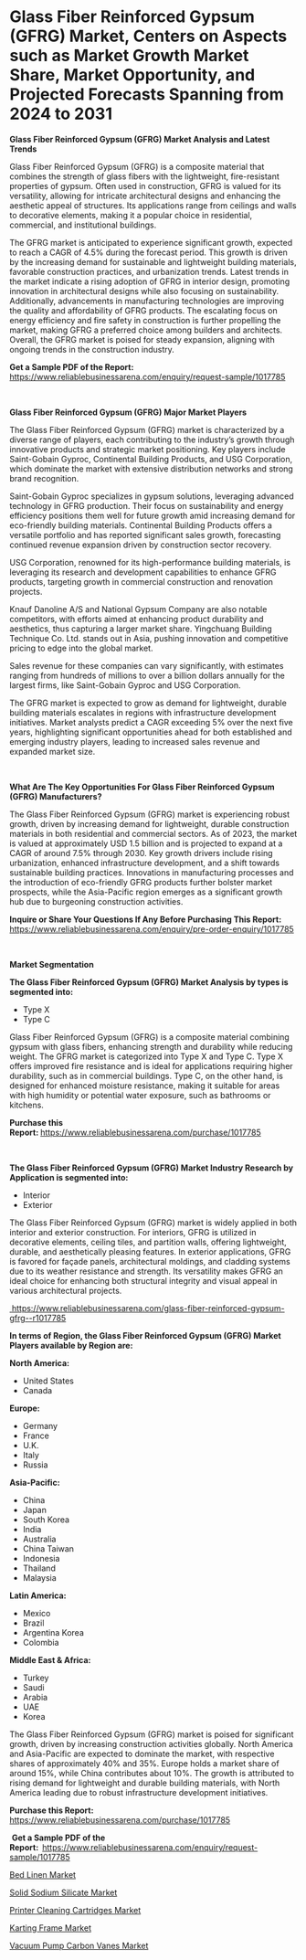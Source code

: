 <p><h1>Glass Fiber Reinforced Gypsum (GFRG) Market, Centers on Aspects such as Market Growth Market Share, Market Opportunity, and Projected Forecasts Spanning from 2024 to 2031</h1></p><p><strong>Glass Fiber Reinforced Gypsum (GFRG) Market Analysis and Latest Trends</strong></p>
<p><p>Glass Fiber Reinforced Gypsum (GFRG) is a composite material that combines the strength of glass fibers with the lightweight, fire-resistant properties of gypsum. Often used in construction, GFRG is valued for its versatility, allowing for intricate architectural designs and enhancing the aesthetic appeal of structures. Its applications range from ceilings and walls to decorative elements, making it a popular choice in residential, commercial, and institutional buildings.</p><p>The GFRG market is anticipated to experience significant growth, expected to reach a CAGR of 4.5% during the forecast period. This growth is driven by the increasing demand for sustainable and lightweight building materials, favorable construction practices, and urbanization trends. Latest trends in the market indicate a rising adoption of GFRG in interior design, promoting innovation in architectural designs while also focusing on sustainability. Additionally, advancements in manufacturing technologies are improving the quality and affordability of GFRG products. The escalating focus on energy efficiency and fire safety in construction is further propelling the market, making GFRG a preferred choice among builders and architects. Overall, the GFRG market is poised for steady expansion, aligning with ongoing trends in the construction industry.</p></p>
<p><strong>Get a Sample PDF of the Report:&nbsp;</strong> <a href="https://www.reliablebusinessarena.com/enquiry/request-sample/1017785">https://www.reliablebusinessarena.com/enquiry/request-sample/1017785</a></p>
<p>&nbsp;</p>
<p><strong>Glass Fiber Reinforced Gypsum (GFRG) Major Market Players</strong></p>
<p><p>The Glass Fiber Reinforced Gypsum (GFRG) market is characterized by a diverse range of players, each contributing to the industry’s growth through innovative products and strategic market positioning. Key players include Saint-Gobain Gyproc, Continental Building Products, and USG Corporation, which dominate the market with extensive distribution networks and strong brand recognition.</p><p>Saint-Gobain Gyproc specializes in gypsum solutions, leveraging advanced technology in GFRG production. Their focus on sustainability and energy efficiency positions them well for future growth amid increasing demand for eco-friendly building materials. Continental Building Products offers a versatile portfolio and has reported significant sales growth, forecasting continued revenue expansion driven by construction sector recovery.</p><p>USG Corporation, renowned for its high-performance building materials, is leveraging its research and development capabilities to enhance GFRG products, targeting growth in commercial construction and renovation projects. </p><p>Knauf Danoline A/S and National Gypsum Company are also notable competitors, with efforts aimed at enhancing product durability and aesthetics, thus capturing a larger market share. Yingchuang Building Technique Co. Ltd. stands out in Asia, pushing innovation and competitive pricing to edge into the global market.</p><p>Sales revenue for these companies can vary significantly, with estimates ranging from hundreds of millions to over a billion dollars annually for the largest firms, like Saint-Gobain Gyproc and USG Corporation.</p><p>The GFRG market is expected to grow as demand for lightweight, durable building materials escalates in regions with infrastructure development initiatives. Market analysts predict a CAGR exceeding 5% over the next five years, highlighting significant opportunities ahead for both established and emerging industry players, leading to increased sales revenue and expanded market size.</p></p>
<p>&nbsp;</p>
<p><strong>What Are The Key Opportunities For Glass Fiber Reinforced Gypsum (GFRG) Manufacturers?</strong></p>
<p><p>The Glass Fiber Reinforced Gypsum (GFRG) market is experiencing robust growth, driven by increasing demand for lightweight, durable construction materials in both residential and commercial sectors. As of 2023, the market is valued at approximately USD 1.5 billion and is projected to expand at a CAGR of around 7.5% through 2030. Key growth drivers include rising urbanization, enhanced infrastructure development, and a shift towards sustainable building practices. Innovations in manufacturing processes and the introduction of eco-friendly GFRG products further bolster market prospects, while the Asia-Pacific region emerges as a significant growth hub due to burgeoning construction activities.</p></p>
<p><strong>Inquire or Share Your Questions If Any Before Purchasing This Report:</strong> <a href="https://www.reliablebusinessarena.com/enquiry/pre-order-enquiry/1017785">https://www.reliablebusinessarena.com/enquiry/pre-order-enquiry/1017785</a></p>
<p>&nbsp;</p>
<p><strong>Market Segmentation</strong></p>
<p><strong>The Glass Fiber Reinforced Gypsum (GFRG) Market Analysis by types is segmented into:</strong></p>
<p><ul><li>Type X</li><li>Type C</li></ul></p>
<p><p>Glass Fiber Reinforced Gypsum (GFRG) is a composite material combining gypsum with glass fibers, enhancing strength and durability while reducing weight. The GFRG market is categorized into Type X and Type C. Type X offers improved fire resistance and is ideal for applications requiring higher durability, such as in commercial buildings. Type C, on the other hand, is designed for enhanced moisture resistance, making it suitable for areas with high humidity or potential water exposure, such as bathrooms or kitchens.</p></p>
<p><strong>Purchase this Report:&nbsp;</strong><a href="https://www.reliablebusinessarena.com/purchase/1017785">https://www.reliablebusinessarena.com/purchase/1017785</a></p>
<p>&nbsp;</p>
<p><strong>The Glass Fiber Reinforced Gypsum (GFRG) Market Industry Research by Application is segmented into:</strong></p>
<p><ul><li>Interior</li><li>Exterior</li></ul></p>
<p><p>The Glass Fiber Reinforced Gypsum (GFRG) market is widely applied in both interior and exterior construction. For interiors, GFRG is utilized in decorative elements, ceiling tiles, and partition walls, offering lightweight, durable, and aesthetically pleasing features. In exterior applications, GFRG is favored for façade panels, architectural moldings, and cladding systems due to its weather resistance and strength. Its versatility makes GFRG an ideal choice for enhancing both structural integrity and visual appeal in various architectural projects.</p></p>
<p><a href="https://www.reliablebusinessarena.com/glass-fiber-reinforced-gypsum-gfrg--r1017785">&nbsp;https://www.reliablebusinessarena.com/glass-fiber-reinforced-gypsum-gfrg--r1017785</a></p>
<p><strong>In terms of Region, the Glass Fiber Reinforced Gypsum (GFRG) Market Players available by Region are:</strong></p>
<p>
    <p> <strong> North America: </strong>
        <ul>
            <li>United States</li>
            <li>Canada</li>
        </ul>
        </p> 
    <p> <strong> Europe: </strong>
        <ul>
            <li>Germany</li>
            <li>France</li>
            <li>U.K.</li>
            <li>Italy</li>
            <li>Russia</li>
        </ul>
        </p> 
    <p> <strong> Asia-Pacific: </strong>
        <ul>
            <li>China</li>
            <li>Japan</li>
            <li>South Korea</li>
            <li>India</li>
            <li>Australia</li>
            <li>China Taiwan</li>
            <li>Indonesia</li>
            <li>Thailand</li>
            <li>Malaysia</li>
        </ul>
        </p> 
    <p> <strong> Latin America: </strong>
        <ul>
            <li>Mexico</li>
            <li>Brazil</li>
            <li>Argentina Korea</li>
            <li>Colombia</li>
        </ul>
        </p> 
    <p> <strong> Middle East & Africa: </strong>
        <ul>
            <li>Turkey</li>
            <li>Saudi</li>
            <li>Arabia</li>
            <li>UAE</li>
            <li>Korea</li>
        </ul>
    </p>
    </p>
<p><p>The Glass Fiber Reinforced Gypsum (GFRG) market is poised for significant growth, driven by increasing construction activities globally. North America and Asia-Pacific are expected to dominate the market, with respective shares of approximately 40% and 35%. Europe holds a market share of around 15%, while China contributes about 10%. The growth is attributed to rising demand for lightweight and durable building materials, with North America leading due to robust infrastructure development initiatives.</p></p>
<p><strong>Purchase this Report: </strong><a href="https://www.reliablebusinessarena.com/purchase/1017785">https://www.reliablebusinessarena.com/purchase/1017785</a></p>
<p>&nbsp;<strong>Get a Sample PDF of the Report:&nbsp;&nbsp;</strong><a href="https://www.reliablebusinessarena.com/enquiry/request-sample/1017785">https://www.reliablebusinessarena.com/enquiry/request-sample/1017785</a></p>
<p><strong></strong></p>
<p><p><a href="https://medium.com/@reyeshowell85/this-report-aims-to-provide-a-comprehensive-presentation-of-the-global-market-for-bed-linen-with-80139105e4c1">Bed Linen Market</a></p><p><a href="https://issuu.com/reportprime-2/docs/solid-sodium-silicate-market-size-2_92611c23edbfd3">Solid Sodium Silicate Market</a></p><p><a href="https://www.linkedin.com/pulse/unveiling-market-trends-global-printer-cleaning-cartridges-growth-h1s6c?trackingId=EJ0TuHjPSVKx8ZrfbaPJAA%3D%3D">Printer Cleaning Cartridges Market</a></p><p><a href="https://medium.com/@skylareaver78567/the-global-market-overview-of-the-karting-frame-market-provides-a-unique-perspective-on-the-key-7282dfc00f94">Karting Frame Market</a></p><p><a href="https://www.linkedin.com/pulse/comprehensive-look-product-type-carbon-graphitemetal-g5mie?trackingId=%2FPocP6YvR2O3AYg5SFGEvw%3D%3D">Vacuum Pump Carbon Vanes Market</a></p></p>
